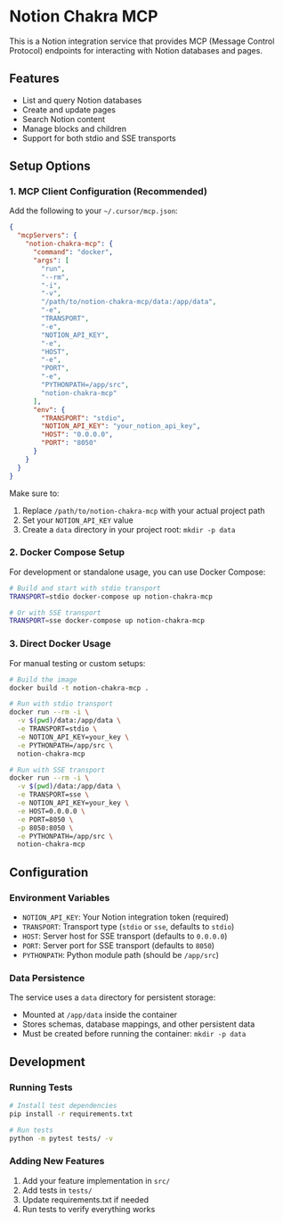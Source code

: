 # Notion Chakra MCP

This is a Notion integration service that provides MCP (Message Control Protocol) endpoints for interacting with Notion databases and pages.

## Features
- List and query Notion databases
- Create and update pages
- Search Notion content
- Manage blocks and children
- Support for both stdio and SSE transports

## Setup Options

### 1. MCP Client Configuration (Recommended)
Add the following to your `~/.cursor/mcp.json`:
```json
{
  "mcpServers": {
    "notion-chakra-mcp": {
      "command": "docker",
      "args": [
        "run",
        "--rm",
        "-i",
        "-v",
        "/path/to/notion-chakra-mcp/data:/app/data",
        "-e",
        "TRANSPORT",
        "-e",
        "NOTION_API_KEY",
        "-e",
        "HOST",
        "-e",
        "PORT",
        "-e",
        "PYTHONPATH=/app/src",
        "notion-chakra-mcp"
      ],
      "env": {
        "TRANSPORT": "stdio",
        "NOTION_API_KEY": "your_notion_api_key",
        "HOST": "0.0.0.0",
        "PORT": "8050"
      }
    }
  }
}
```

Make sure to:
1. Replace `/path/to/notion-chakra-mcp` with your actual project path
2. Set your `NOTION_API_KEY` value
3. Create a `data` directory in your project root: `mkdir -p data`

### 2. Docker Compose Setup
For development or standalone usage, you can use Docker Compose:

```bash
# Build and start with stdio transport
TRANSPORT=stdio docker-compose up notion-chakra-mcp

# Or with SSE transport
TRANSPORT=sse docker-compose up notion-chakra-mcp
```

### 3. Direct Docker Usage
For manual testing or custom setups:

```bash
# Build the image
docker build -t notion-chakra-mcp .

# Run with stdio transport
docker run --rm -i \
  -v $(pwd)/data:/app/data \
  -e TRANSPORT=stdio \
  -e NOTION_API_KEY=your_key \
  -e PYTHONPATH=/app/src \
  notion-chakra-mcp

# Run with SSE transport
docker run --rm -i \
  -v $(pwd)/data:/app/data \
  -e TRANSPORT=sse \
  -e NOTION_API_KEY=your_key \
  -e HOST=0.0.0.0 \
  -e PORT=8050 \
  -p 8050:8050 \
  -e PYTHONPATH=/app/src \
  notion-chakra-mcp
```

## Configuration

### Environment Variables
- `NOTION_API_KEY`: Your Notion integration token (required)
- `TRANSPORT`: Transport type (`stdio` or `sse`, defaults to `stdio`)
- `HOST`: Server host for SSE transport (defaults to `0.0.0.0`)
- `PORT`: Server port for SSE transport (defaults to `8050`)
- `PYTHONPATH`: Python module path (should be `/app/src`)

### Data Persistence
The service uses a `data` directory for persistent storage:
- Mounted at `/app/data` inside the container
- Stores schemas, database mappings, and other persistent data
- Must be created before running the container: `mkdir -p data`

## Development

### Running Tests
```bash
# Install test dependencies
pip install -r requirements.txt

# Run tests
python -m pytest tests/ -v
```

### Adding New Features
1. Add your feature implementation in `src/`
2. Add tests in `tests/`
3. Update requirements.txt if needed
4. Run tests to verify everything works 